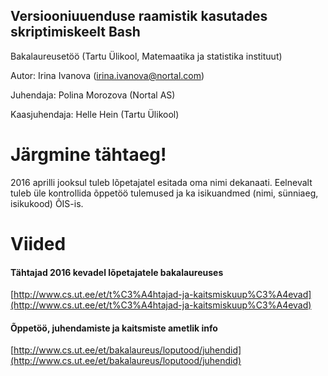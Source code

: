 ## Versiooniuuenduse raamistik kasutades skriptimiskeelt Bash
Bakalaureusetöö (Tartu Ülikool, Matemaatika ja statistika instituut)

Autor: Irina Ivanova (irina.ivanova@nortal.com)

Juhendaja: Polina Morozova (Nortal AS)

Kaasjuhendaja: Helle Hein (Tartu Ülikool)

# Järgmine tähtaeg!
​2016 aprilli jooksul tuleb lõpetajatel esitada oma nimi dekanaati. Eelnevalt tuleb üle kontrollida õppetöö tulemused ja ka isikuandmed (nimi, sünniaeg, isikukood) ÕIS-is.

# Viided
#### Tähtajad 2016 kevadel lõpetajatele bakalaureuses
[http://www.cs.ut.ee/et/t%C3%A4htajad-ja-kaitsmiskuup%C3%A4evad](http://www.cs.ut.ee/et/t%C3%A4htajad-ja-kaitsmiskuup%C3%A4evad)

#### Õppetöö, juhendamiste ja kaitsmiste ametlik info
[http://www.cs.ut.ee/et/bakalaureus/loputood/juhendid](http://www.cs.ut.ee/et/bakalaureus/loputood/juhendid)
